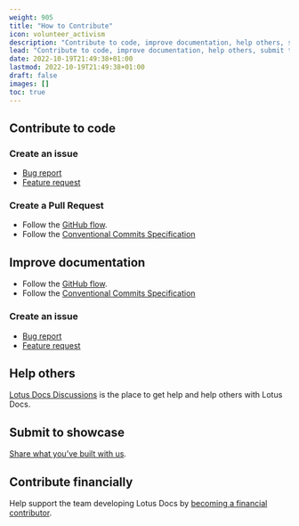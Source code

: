 ```yaml
---
weight: 905
title: "How to Contribute"
icon: volunteer_activism
description: "Contribute to code, improve documentation, help others, submit to showcase, and contribute financially."
lead: "Contribute to code, improve documentation, help others, submit to showcase, and contribute financially."
date: 2022-10-19T21:49:38+01:00
lastmod: 2022-10-19T21:49:38+01:00
draft: false
images: []
toc: true
---
```


## Contribute to code

### Create an issue

- [Bug report](https://github.com/colinwilson/lotusdocs/issues/new?template=bug-report---.md)
- [Feature request](https://github.com/colinwilson/lotusdocs/issues/new?template=feature-request---.md)

### Create a Pull Request

- Follow the [GitHub flow](https://guides.github.com/introduction/flow/).
- Follow the [Conventional Commits Specification](https://www.conventionalcommits.org/en/v1.0.0/)

## Improve documentation


- Follow the [GitHub flow](https://guides.github.com/introduction/flow/).
- Follow the [Conventional Commits Specification](https://www.conventionalcommits.org/en/v1.0.0/)

### Create an issue

- [Bug report](https://github.com/colinwilson/lotusdocs.dev/issues/new?template=bug-report---.md)
- [Feature request](https://github.com/colinwilson/lotusdocs.dev/issues/new?template=feature-request---.md)

## Help others

[Lotus Docs Discussions](https://github.com/colinwilson/lotusdocs/discussions) is the place to get help and help others with Lotus Docs.

## Submit to showcase

[Share what you’ve built with us](https://github.com/colinwilson/lotusdocs/discussions?discussions_q=category%3A%22Show+and+tell%22).

## Contribute financially

Help support the team developing Lotus Docs by [becoming a financial contributor](/docs/contributing/financial-contributions/).